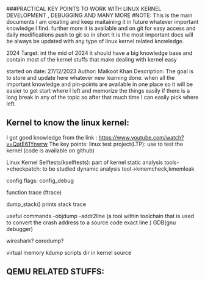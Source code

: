 ###PRACTICAL KEY POINTS TO WORK WITH LINUX KERNEL DEVELOPMENT , DEBUGGING AND MANY MORE
#NOTE:
This is the main documents I am creating and keep maitaining it in future whatever important knowledge I find. further more it is available and on git for easy access and daily modifications push to git
so in short It is the most important docs will be always be updated with any type of linux kernel related knowledge.

2024 Target: int the mid of 2024 it should have a big knowledge base and contain most of the kernel stuffs that make dealing with kernel easy

started on date: 27/12/2023
Author: Malkoot Khan
Description: The goal is to store and update here whatever new learning done. when all the important knowledge and pin-points are available in one place so it will be easier to get start where I left and memorize the things easily if there is a long break in any of the topic so after that much time I can easily pick where left.


Kernel to know the linux kernel:
--------------------------------
I got good knowledge from the link : https://www.youtube.com/watch?v=QatE61Ynwrw
The key points:
linux test project(LTP): use to test the kernel (code is available on github)

Linux Kernel Selftests(kselftests): part of kernel
static analysis tools->checkpatch: to be studied
dynamic analysis tool->kmemcheck,kmemleak

config flags:
config_debug

function trace (ftrace)

dump_stack() prints stack trace

useful commands
-objdump
-addr2line (a tool within toolchain that is used to convert the crash address to a source code exact line )
GDB(gnu debugger)


wireshark?
coredump?

virtual memory
kdump
scripts dir in kernel source



QEMU RELATED STUFFS:
--------------------






